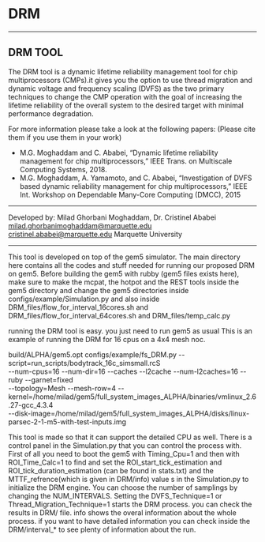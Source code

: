 # DRM
-------------------------------------------------------------------------------------
 DRM TOOL
-------------------------------------------------------------------------------------
The DRM tool is a dynamic lifetime reliability management tool for chip multiprocessors
(CMPs).it gives you the option to use thread migration and dynamic voltage and frequency
 scaling (DVFS) as the two primary techniques to change the CMP operation with the goal
 of increasing the lifetime reliability of the overall system to the desired target with
 minimal performance degradation.

For more information please take a look at the following papers:
(Please cite them if you use them in your work)
  - M.G. Moghaddam and C. Ababei, “Dynamic lifetime reliability management for chip 
    multiprocessors,” IEEE Trans. on Multiscale Computing Systems, 2018.
  - M.G. Moghaddam, A. Yamamoto, and C. Ababei, “Investigation of DVFS based dynamic 
    reliability management for chip multiprocessors,” IEEE Int. Workshop on Dependable
    Many-Core Computing (DMCC), 2015
-------------------------------------------------------------------------------------
Developed by: Milad Ghorbani Moghaddam, Dr. Cristinel Ababei
milad.ghorbanimoghaddam@marquette.edu
cristinel.ababei@marquette.edu
Marquette University

-------------------------------------------------------------------------------------
This tool is developed on top of the gem5 simulator. The main directory here contains
 all the codes and stuff needed for running our proposed DRM on gem5.
Before building the gem5 with rubby (gem5 files exists here), make sure to make the 
mcpat, the hotpot and the REST tools inside the gem5 directory and change the gem5 
directories inside configs/example/Simulation.py and also inside 
DRM_files/flow_for_interval_16cores.sh and DRM_files/flow_for_interval_64cores.sh 
and DRM_files/temp_calc.py

running the DRM tool is easy. you just need to run gem5 as usual
This is an example of running the DRM for 16 cpus on a 4x4 mesh noc.

build/ALPHA/gem5.opt configs/example/fs_DRM.py  --script=run_scripts/bodytrack_16c_simsmall.rcS\
 --num-cpus=16 --num-dir=16 --caches --l2cache --num-l2caches=16 --ruby --garnet=fixed\
 --topology=Mesh --mesh-row=4 --kernel=/home/milad/gem5/full_system_images_ALPHA/binaries/vmlinux_2.6.27-gcc_4.3.4\
 --disk-image=/home/milad/gem5/full_system_images_ALPHA/disks/linux-parsec-2-1-m5-with-test-inputs.img

This tool is made so that it can support the detailed CPU as well.
There is a control panel in the Simulation.py that you can control the process with.
First of all you need to boot the gem5 with Timing_Cpu=1 and then with ROI_Time_Calc=1
 to find and set the ROI_start_tick_estimation and ROI_tick_duration_estimation
 (can be found in stats.txt) and the MTTF_refrence(which is given in DRM/info) value
s in the Simulation.py to initialize the DRM engine.
You can choose the number of samplings by changing the NUM_INTERVALS.
Setting the DVFS_Technique=1 or Thread_Migration_Technique=1 starts the DRM process.
 you can check the results in DRM/ file. info shows the overal information about the
 whole process. if you want to have detailed information you can check inside
 the DRM/interval_* to see plenty of information about the run.
